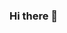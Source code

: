 ### Hi there 👋

<!--
**GYEONGROK11/GYEONGROK11** is a ✨ _special_ ✨ repository because its `README.md` (this file) appears on your GitHub profile.
<div align="center">
  ![header](https://capsule-render.vercel.app/api?type=Venom&color=AAF0D1&height=150&section=header&text=🧁Hello!welcome🧁&fontColor=FFE4E1)
</div>
Here are some ideas to get you started:

- 🔭 I’m currently working on ...
- 🌱 I’m currently learning ...
- 👯 I’m looking to collaborate on ...
- 🤔 I’m looking for help with ...
- 💬 Ask me about ...
- 📫 How to reach me: ...
- 😄 Pronouns: ...
- ⚡ Fun fact: ...
-->
